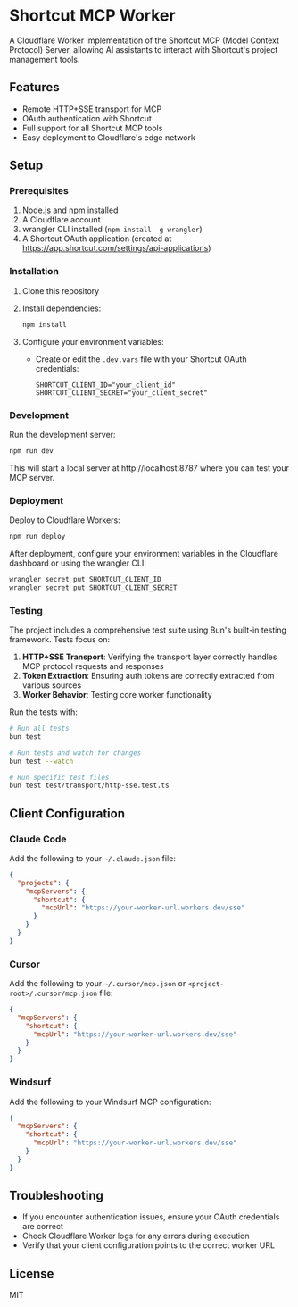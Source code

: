 # Shortcut MCP Worker

A Cloudflare Worker implementation of the Shortcut MCP (Model Context Protocol) Server, allowing AI assistants to interact with Shortcut's project management tools.

## Features

- Remote HTTP+SSE transport for MCP
- OAuth authentication with Shortcut
- Full support for all Shortcut MCP tools
- Easy deployment to Cloudflare's edge network

## Setup

### Prerequisites

1. Node.js and npm installed
2. A Cloudflare account
3. wrangler CLI installed (`npm install -g wrangler`)
4. A Shortcut OAuth application (created at https://app.shortcut.com/settings/api-applications)

### Installation

1. Clone this repository
2. Install dependencies:
   ```bash
   npm install
   ```

3. Configure your environment variables:
   - Create or edit the `.dev.vars` file with your Shortcut OAuth credentials:
     ```
     SHORTCUT_CLIENT_ID="your_client_id"
     SHORTCUT_CLIENT_SECRET="your_client_secret"
     ```

### Development

Run the development server:

```bash
npm run dev
```

This will start a local server at http://localhost:8787 where you can test your MCP server.

### Deployment

Deploy to Cloudflare Workers:

```bash
npm run deploy
```

After deployment, configure your environment variables in the Cloudflare dashboard or using the wrangler CLI:

```bash
wrangler secret put SHORTCUT_CLIENT_ID
wrangler secret put SHORTCUT_CLIENT_SECRET
```

### Testing

The project includes a comprehensive test suite using Bun's built-in testing framework. Tests focus on:

1. **HTTP+SSE Transport**: Verifying the transport layer correctly handles MCP protocol requests and responses
2. **Token Extraction**: Ensuring auth tokens are correctly extracted from various sources
3. **Worker Behavior**: Testing core worker functionality

Run the tests with:

```bash
# Run all tests
bun test

# Run tests and watch for changes
bun test --watch

# Run specific test files
bun test test/transport/http-sse.test.ts
```

## Client Configuration

### Claude Code

Add the following to your `~/.claude.json` file:

```json
{
  "projects": {
    "mcpServers": {
      "shortcut": {
        "mcpUrl": "https://your-worker-url.workers.dev/sse"
      }
    }
  }
}
```

### Cursor

Add the following to your `~/.cursor/mcp.json` or `<project-root>/.cursor/mcp.json` file:

```json
{
  "mcpServers": {
    "shortcut": {
      "mcpUrl": "https://your-worker-url.workers.dev/sse"
    }
  }
}
```

### Windsurf

Add the following to your Windsurf MCP configuration:

```json
{
  "mcpServers": {
    "shortcut": {
      "mcpUrl": "https://your-worker-url.workers.dev/sse"
    }
  }
}
```

## Troubleshooting

- If you encounter authentication issues, ensure your OAuth credentials are correct
- Check Cloudflare Worker logs for any errors during execution
- Verify that your client configuration points to the correct worker URL

## License

MIT